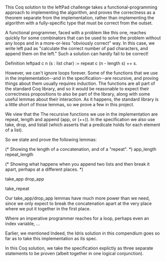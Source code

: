 This Coq solution to the leftPad challenge takes a
functional-programming approach to implementing the algorithm, and
proves the correctness as a theorem separate from the implementation,
rather than implementing the algorithm with a fully-specific type that
must be correct from the outset.

A functional programmer, faced with a problem like this one, reaches
quickly for some combinators that can be used to solve the problem
without any loops and in a more-or-less "obviously correct" way. In
this case, we write left pad as "calculate the correct number of pad
characters, and append them on the left." Such a solution can hardly
fail to be correct!

Definition leftpad c n (s : list char) :=
  repeat c (n - length s) ++ s.

However, we can't ignore loops forever. Some of the functions that we use in
the implementation--and in the specification--are recursive, and
proving things about them usually requires induction. The functions
are all part of the standard Coq library, and so it would be
reasonable to expect their correctness propositions to also be part of
the library, along with some useful lemmas about their interaction. As
it happens, the standard library is a little short of those lemmas, so
we prove a few in this project.

We view that the 
The recursive functions we use in the implementation are repeat,
length and append (app, or (++)). In the specification we also use
take, drop, and listall (which asserts that a predicate holds for each
element of a list).

So we state and prove the following lemmas:

  (* Showing the length of a concatenation, and of a "repeat". *)
  app_length
  repeat_length

  (* Showing what happens when you append two lists and then break it
  apart, perhaps at a different places. *)
  
  take_app
  drop_app

  take_repeat

Our take_app/drop_app lemmas have much more power than we need, since
we only expect to break the concatenation apart at the very place
where we put it together in the first place.

Where an imperative programmer reaches for a loop, perhaps even an
index variable, ...

Earlier, we mentioned
Indeed, the Idris solution in this compendium goes so far as to take
this implementation as its spec.

In this Coq solution, we take the specification explictly as three
separate statements to be proven (albeit together in one logical
conjunction).

